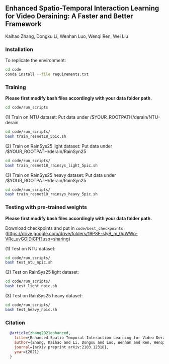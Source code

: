 ## Enhanced Spatio-Temporal Interaction Learning for Video Deraining: A Faster and Better Framework
Kaihao Zhang, Dongxu Li, Wenhan Luo, Wenqi Ren, Wei Liu

### Installation
To replicate the environment:

```bash
cd code
conda install --file requirements.txt
```

### Training
**Please first modify bash files accordingly with your data folder path.**

```bash
cd code/run_scripts
```
(1) Train on NTU dataset:
Put data under /$YOUR_ROOTPATH/derain/NTU-derain
```bash
cd code/run_scripts/
bash train_resnet18_5pic.sh
```

(2) Train on RainSys25 light dataset:
Put data under /$YOUR_ROOTPATH/derain/RainSyn25
```bash
cd code/run_scripts/
bash train_resnet18_rainsys_light_5pic.sh
```

(3) Train on RainSys25 heavy dataset:
Put data under /$YOUR_ROOTPATH/derain/RainSyn25
```bash
cd code/run_scripts/
bash train_resnet18_rainsys_heavy_5pic.sh
```

### Testing with pre-trained weights
**Please first modify bash files accordingly with your data folder path.**

Download checkpoints and put in ```code/best_checkpoints```  (https://drive.google.com/drive/folders/19PSF-slyB_m_0dWWo-VRe_uvGOlDiCPf?usp=sharing)

(1) Test on NTU dataset:
```bash
cd code/run_scripts/
bash test_ntu_npic.sh
```

(2) Test on RainSys25 light dataset:
```bash
cd code/run_scripts/
bash test_light_npic.sh
```

(3) Test on RainSys25 heavy dataset:
```bash
cd code/run_scripts/
bash test_heavy_npic.sh
```

### Citation
```bibtex
  @article{zhang2021enhanced,
    title={Enhanced Spatio-Temporal Interaction Learning for Video Deraining: A Faster and Better Framework},
    author={Zhang, Kaihao and Li, Dongxu and Luo, Wenhan and Ren, Wenqi and Liu, Wei},
    journal={arXiv preprint arXiv:2103.12318},
    year={2021}
  }
```
